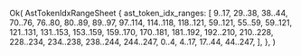 Ok(
    AstTokenIdxRangeSheet {
        ast_token_idx_ranges: [
            9..17,
            29..38,
            38..44,
            70..76,
            76..80,
            80..89,
            89..97,
            97..114,
            114..118,
            118..121,
            59..121,
            55..59,
            59..121,
            121..131,
            131..153,
            153..159,
            159..170,
            170..181,
            181..192,
            192..210,
            210..228,
            228..234,
            234..238,
            238..244,
            244..247,
            0..4,
            4..17,
            17..44,
            44..247,
        ],
    },
)